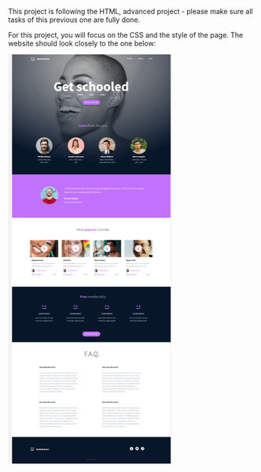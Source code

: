 This project is following the HTML, advanced project - please make sure all tasks of this previous one are fully done.

For this project, you will focus on the CSS and the style of the page. The website should look closely to the one below:

![Alt text](<images/website Preview.png>)
